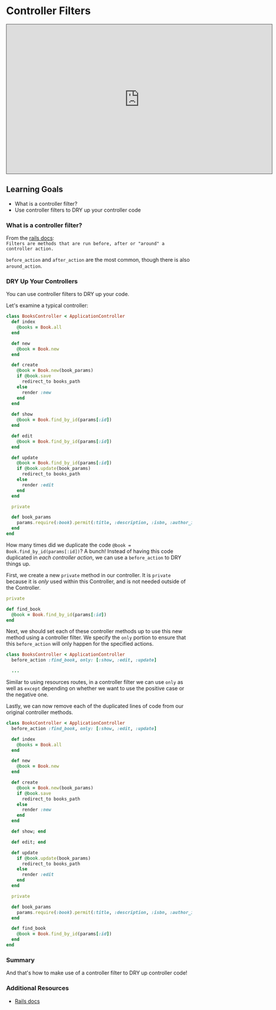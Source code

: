 # Controller Filters

<iframe src="https://adaacademy.hosted.panopto.com/Panopto/Pages/Embed.aspx?id=80c82e8c-ac3b-4b68-bffa-abbc0137f186&autoplay=false&offerviewer=true&showtitle=true&showbrand=false&start=0&interactivity=all" height="405" width="720" style="border: 1px solid #464646;" allowfullscreen allow="autoplay"></iframe>

## Learning Goals
- What is a controller filter?
- Use controller filters to DRY up your controller code

### What is a controller filter?
From the [rails docs](http://guides.rubyonrails.org/action_controller_overview.html#filters):  
  `Filters are methods that are run before, after or "around" a controller action.`

`before_action` and `after_action` are the most common, though there is also `around_action`.

### DRY Up Your Controllers
You can use controller filters to DRY up your code.

Let's examine a typical controller:
```ruby
class BooksController < ApplicationController
  def index
    @books = Book.all
  end

  def new
    @book = Book.new
  end

  def create
    @book = Book.new(book_params)
    if @book.save
      redirect_to books_path
    else
      render :new
    end
  end
  
  def show
    @book = Book.find_by_id(params[:id])
  end

  def edit
    @book = Book.find_by_id(params[:id])
  end

  def update
    @book = Book.find_by_id(params[:id])
    if @book.update(book_params)
      redirect_to books_path
    else
      render :edit
    end
  end

  private

  def book_params
    params.require(:book).permit(:title, :description, :isbn, :author_id)
  end
end
```

How many times did we duplicate the code `@book = Book.find_by_id(params[:id])`? A bunch! Instead of having this code duplicated in _each controller action_, we can use a `before_action` to DRY things up.

First, we create a new `private` method in our controller. It is  `private` because it is _only_ used within this Controller, and is not needed outside of the Controller.
```ruby
private

def find_book
  @book = Book.find_by_id(params[:id])
end
```

Next, we should set each of these controller methods up to use this new method using a controller filter. We specify the `only` portion to ensure that this `before_action` will only happen for the specified actions.
```ruby
class BooksController < ApplicationController
  before_action :find_book, only: [:show, :edit, :update]

  ...
```

Similar to using resources routes, in a controller filter we can use `only` as well as `except` depending on whether we want to use the positive case or the negative one.

Lastly, we can now remove each of the duplicated lines of code from our original controller methods.
```ruby
class BooksController < ApplicationController
  before_action :find_book, only: [:show, :edit, :update]

  def index
    @books = Book.all
  end

  def new
    @book = Book.new
  end

  def create
    @book = Book.new(book_params)
    if @book.save
      redirect_to books_path
    else
      render :new
    end
  end

  def show; end

  def edit; end

  def update
    if @book.update(book_params)
      redirect_to books_path
    else
      render :edit
    end
  end

  private

  def book_params
    params.require(:book).permit(:title, :description, :isbn, :author_id)
  end

  def find_book
    @book = Book.find_by_id(params[:id])
  end
end
```

### Summary
And that's how to make use of a controller filter to DRY up controller code!

### Additional Resources
- [Rails docs](http://guides.rubyonrails.org/action_controller_overview.html#filters)